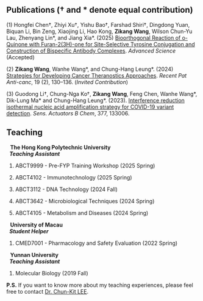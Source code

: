 ## Publications († and * denote equal contribution)

(1) Hongfei Chen†, Zhiyi Xu†, Yishu Bao†, Farshad Shiri†, Dingdong Yuan, Biquan Li, Bin Zeng, Xiaojing Li, Hao Kong, **Zikang Wang**, Wilson Chun-Yu Lau, Zhenyang Lin*, and Jiang Xia*. (2025) [Bioorthogonal Reaction of o-Quinone with Furan-2(3H)-one for Site-Selective Tyrosine Conjugation and Construction of Bispecific Antibody Complexes](https://advanced.onlinelibrary.wiley.com/doi/10.1002/advs.202417260). _Advanced Science_ (Accepted)

(2) **Zikang Wang**, Wanhe Wang*, and Chung-Hang Leung*. (2024) [Strategies for Developing Cancer Theranostics Approaches](https://www.eurekaselect.com/article/131687). _Recent Pat Anti-canc_, 19 (2), 130–136. (_Invited Contribution_)

(3) Guodong Li†, Chung-Nga Ko†, **Zikang Wang**, Feng Chen, Wanhe Wang*, Dik-Lung Ma* and Chung-Hang Leung*. (2023). [Interference reduction isothermal nucleic acid amplification strategy for COVID-19 variant detection](https://www.sciencedirect.com/science/article/pii/S0925400522016495?via%3Dihub#fig0030). _Sens. Actuators B Chem_, 377, 133006.


## Teaching

<h4 style="margin:0 10px 0;">The Hong Kong Polytechnic University</h4> 

<h5 style="margin:0 8px 0;">Teaching Assistant</h5> 

1. ABCT9999 - Pre-FYP Training Workshop (2025 Spring)

2. ABCT4102 - Immunotechnology (2025 Spring)

3. ABCT3112 - DNA Technology (2024 Fall)

4. ABCT3642 - Microbiological Techniques (2024 Spring)

5. ABCT4105 - Metabolism and Diseases (2024 Spring)


<h4 style="margin:0 10px 0;">University of Macau</h4>

<h5 style="margin:0 8px 0;">Student Helper</h5> 

1. CMED7001 - Pharmacology and Safety Evaluation (2022 Spring)


<h4 style="margin:0 10px 0;">Yunnan University</h4>

<h5 style="margin:0 8px 0;">Teaching Assistant</h5> 

1. Molecular Biology (2019 Fall)

**P.S.** If you want to know more about my teaching experiences, please feel free to contact [Dr. Chun-Kit LEE](mailto:alan-ck.lee@polyu.edu.hk).
